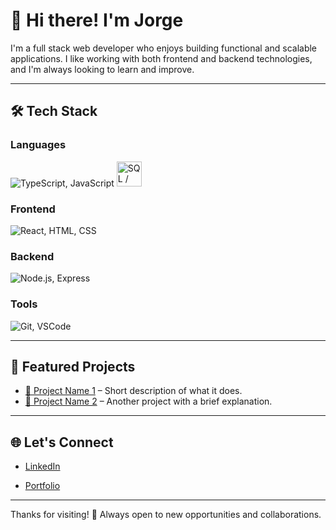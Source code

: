 # 👋 Hi there! I'm Jorge

I'm a full stack web developer who enjoys building functional and scalable applications. I like working with both frontend and backend technologies, and I'm always looking to learn and improve.

---

## 🛠️ Tech Stack

### Languages  
<p>
  <img src="https://skillicons.dev/icons?i=ts,js" alt="TypeScript, JavaScript" />
  <img src="https://cdn.jsdelivr.net/gh/devicons/devicon/icons/mysql/mysql-original.svg" height="40" alt="SQL / MySQL" title="SQL / MySQL" />
</p>


### Frontend  
<p>
  <img src="https://skillicons.dev/icons?i=react,html,css" alt="React, HTML, CSS" />
</p>

### Backend  
<p>
  <img src="https://skillicons.dev/icons?i=nodejs,express" alt="Node.js, Express" />
</p>

### Tools  
<p>
  <img src="https://skillicons.dev/icons?i=git,vscode" alt="Git, VSCode" />
</p>

---

## 📌 Featured Projects

- [🔗 Project Name 1](#) – Short description of what it does.  
- [🔗 Project Name 2](#) – Another project with a brief explanation.

---

## 🌐 Let's Connect

- [LinkedIn](https://www.linkedin.com/in/jorge-alonso-victorero-326503365)

- [Portfolio](https://yourportfolio.com)

---

Thanks for visiting! 🚀 Always open to new opportunities and collaborations.
